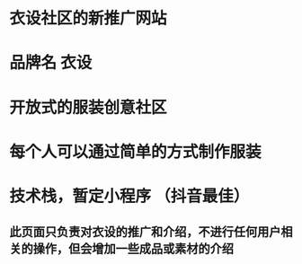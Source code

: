 # 衣设社区的新推广网站

# 品牌名 衣设
# 开放式的服装创意社区
# 每个人可以通过简单的方式制作服装 
# 技术栈，暂定小程序 （抖音最佳）


## 此页面只负责对衣设的推广和介绍，不进行任何用户相关的操作，但会增加一些成品或素材的介绍


